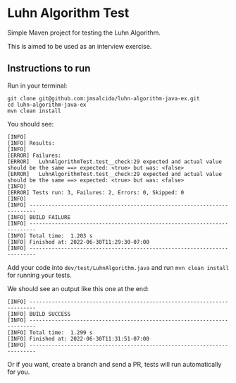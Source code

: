 # Luhn Algorithm Test
Simple Maven project for testing the Luhn Algorithm.

This is aimed to be used as an interview exercise.

## Instructions to run
Run in your terminal:

```shell
git clone git@github.com:jmsalcido/luhn-algorithm-java-ex.git
cd luhn-algorithm-java-ex
mvn clean install
```

You should see:

```shell
[INFO]
[INFO] Results:
[INFO]
[ERROR] Failures:
[ERROR]   LuhnAlgorithmTest.test__check:29 expected and actual value should be the same ==> expected: <true> but was: <false>
[ERROR]   LuhnAlgorithmTest.test__check:29 expected and actual value should be the same ==> expected: <true> but was: <false>
[INFO]
[ERROR] Tests run: 3, Failures: 2, Errors: 0, Skipped: 0
[INFO]
[INFO] ------------------------------------------------------------------------
[INFO] BUILD FAILURE
[INFO] ------------------------------------------------------------------------
[INFO] Total time:  1.203 s
[INFO] Finished at: 2022-06-30T11:29:30-07:00
[INFO] ------------------------------------------------------------------------
```

Add your code into `dev/test/LuhnAlgorithm.java` and run `mvn clean install` for running your tests.

We should see an output like this one at the end:
```shell
[INFO] ------------------------------------------------------------------------
[INFO] BUILD SUCCESS
[INFO] ------------------------------------------------------------------------
[INFO] Total time:  1.299 s
[INFO] Finished at: 2022-06-30T11:31:51-07:00
[INFO] ------------------------------------------------------------------------
```

Or if you want, create a branch and send a PR, tests will run automatically for you.